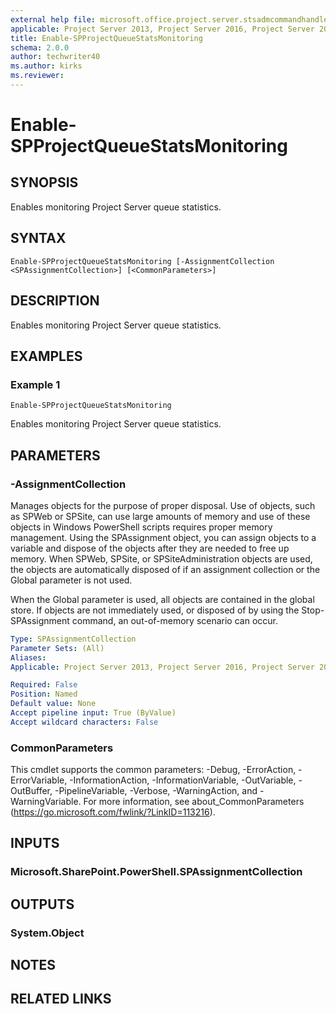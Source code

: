 ```yaml
---
external help file: microsoft.office.project.server.stsadmcommandhandler.dll-help.xml
applicable: Project Server 2013, Project Server 2016, Project Server 2019
title: Enable-SPProjectQueueStatsMonitoring
schema: 2.0.0
author: techwriter40
ms.author: kirks
ms.reviewer:
---
```


# Enable-SPProjectQueueStatsMonitoring

## SYNOPSIS
Enables monitoring Project Server queue statistics.

## SYNTAX

```
Enable-SPProjectQueueStatsMonitoring [-AssignmentCollection <SPAssignmentCollection>] [<CommonParameters>]
```

## DESCRIPTION
Enables monitoring Project Server queue statistics.

## EXAMPLES

### Example 1 
```
Enable-SPProjectQueueStatsMonitoring
```

Enables monitoring Project Server queue statistics.

## PARAMETERS

### -AssignmentCollection
Manages objects for the purpose of proper disposal. Use of objects, such as SPWeb or SPSite, can use large amounts of memory and use of these objects in Windows PowerShell scripts requires proper memory management. Using the SPAssignment object, you can assign objects to a variable and dispose of the objects after they are needed to free up memory. When SPWeb, SPSite, or SPSiteAdministration objects are used, the objects are automatically disposed of if an assignment collection or the Global parameter is not used.

When the Global parameter is used, all objects are contained in the global store. If objects are not immediately used, or disposed of by using the Stop-SPAssignment command, an out-of-memory scenario can occur.

```yaml
Type: SPAssignmentCollection
Parameter Sets: (All)
Aliases: 
Applicable: Project Server 2013, Project Server 2016, Project Server 2019

Required: False
Position: Named
Default value: None
Accept pipeline input: True (ByValue)
Accept wildcard characters: False
```

### CommonParameters
This cmdlet supports the common parameters: -Debug, -ErrorAction, -ErrorVariable, -InformationAction, -InformationVariable, -OutVariable, -OutBuffer, -PipelineVariable, -Verbose, -WarningAction, and -WarningVariable. For more information, see about_CommonParameters (https://go.microsoft.com/fwlink/?LinkID=113216).

## INPUTS

### Microsoft.SharePoint.PowerShell.SPAssignmentCollection

## OUTPUTS

### System.Object

## NOTES

## RELATED LINKS


